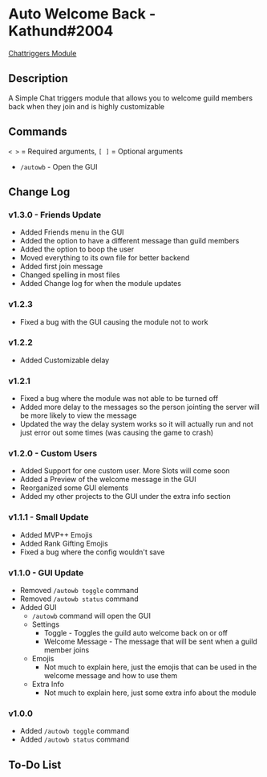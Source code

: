 # Auto Welcome Back - Kathund#2004

[Chattriggers Module](https://www.chattriggers.com/modules/v/AutoWelcomeBack)

## Description

A Simple Chat triggers module that allows you to welcome guild members back when they join and is highly customizable

## Commands

`< >` = Required arguments, `[ ]` = Optional arguments

- `/autowb` - Open the GUI

## Change Log

### v1.3.0 - Friends Update

- Added Friends menu in the GUI
- Added the option to have a different message than guild members
- Added the option to boop the user
- Moved everything to its own file for better backend
- Added first join message
- Changed spelling in most files
- Added Change log for when the module updates

### v1.2.3

- Fixed a bug with the GUI causing the module not to work

### v1.2.2

- Added Customizable delay

### v1.2.1

- Fixed a bug where the module was not able to be turned off
- Added more delay to the messages so the person jointing the server will be more likely to view the message
- Updated the way the delay system works so it will actually run and not just error out some times (was causing the game to crash)

### v1.2.0 - Custom Users

- Added Support for one custom user. More Slots will come soon
- Added a Preview of the welcome message in the GUI
- Reorganized some GUI elements
- Added my other projects to the GUI under the extra info section

### v1.1.1 - Small Update

- Added MVP++ Emojis
- Added Rank Gifting Emojis
- Fixed a bug where the config wouldn't save

### v1.1.0 - GUI Update

- Removed `/autowb toggle` command
- Removed `/autowb status` command
- Added GUI
  - `/autowb` command will open the GUI
  - Settings
    - Toggle - Toggles the guild auto welcome back on or off
    - Welcome Message - The message that will be sent when a guild member joins
  - Emojis
    - Not much to explain here, just the emojis that can be used in the welcome message and how to use them
  - Extra Info
    - Not much to explain here, just some extra info about the module

### v1.0.0

- Added `/autowb toggle` command
- Added `/autowb status` command

## To-Do List
